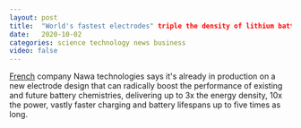 ```yaml
---
layout: post
title:  "World's fastest electrodes" triple the density of lithium batteries"
date:   2020-10-02
categories: science technology news business
video: false
---
```


[French] company Nawa technologies says it's already in production on a new electrode design that can radically boost the performance of existing and future battery chemistries, delivering up to 3x the energy density, 10x the power, vastly faster charging and battery lifespans up to five times as long.

[French]: //newatlas.com/energy/nawa-vertically-aligned-carbon-nanotube-electrode/
